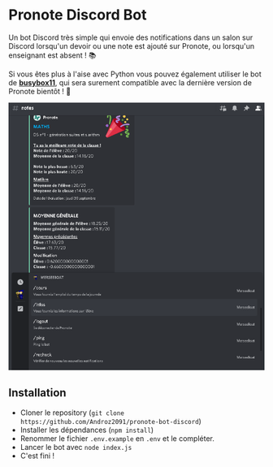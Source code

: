 # Pronote Discord Bot

Un bot Discord très simple qui envoie des notifications dans un salon sur Discord lorsqu'un devoir ou une note est ajouté sur Pronote, ou lorsqu'un enseignant est absent ! 📚  

Si vous êtes plus à l'aise avec Python vous pouvez également utiliser le bot de **[busybox11](https://github.com/busybox11/probote)**, qui sera surement compatible avec la dernière version de Pronote bientôt ! 💫

![screen-exemple](./screen-exemple.png)

## Installation

* Cloner le repository (`git clone https://github.com/Androz2091/pronote-bot-discord`)
* Installer les dépendances (`npm install`)
* Renommer le fichier `.env.example` en `.env` et le compléter.
* Lancer le bot avec `node index.js`
* C'est fini !
